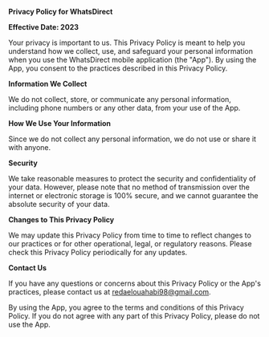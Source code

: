 **Privacy Policy for WhatsDirect**

**Effective Date: 2023**

Your privacy is important to us. This Privacy Policy is meant to help you understand how we collect, use, and safeguard your personal information when you use the WhatsDirect mobile application (the "App"). 
By using the App, you consent to the practices described in this Privacy Policy.

**Information We Collect**

We do not collect, store, or communicate any personal information, including phone numbers or any other data, from your use of the App.

**How We Use Your Information**

Since we do not collect any personal information, we do not use or share it with anyone.

**Security**

We take reasonable measures to protect the security and confidentiality of your data. However, please note that no method of transmission over the internet or electronic storage is 100% secure, and we cannot guarantee the absolute security of your data.

**Changes to This Privacy Policy**

We may update this Privacy Policy from time to time to reflect changes to our practices or for other operational, legal, or regulatory reasons. Please check this Privacy Policy periodically for any updates.

**Contact Us**

If you have any questions or concerns about this Privacy Policy or the App's practices, please contact us at redaelouahabi98@gmail.com.

By using the App, you agree to the terms and conditions of this Privacy Policy. If you do not agree with any part of this Privacy Policy, please do not use the App.
